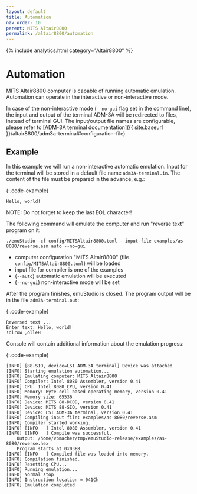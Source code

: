 ```yaml
---
layout: default
title: Automation
nav_order: 10
parent: MITS Altair8800
permalink: /altair8800/automation
---
```


{% include analytics.html category="Altair8800" %}

# Automation

MITS Altair8800 computer is capable of running automatic emulation. Automation can operate in the
interactive or non-interactive mode.

In case of the non-interactive mode (`--no-gui` flag set in the command line), the input and output of the terminal
ADM-3A will be redirected to files, instead of terminal GUI. The input/output file names are configurable, please refer
to [ADM-3A terminal documentation]({{ site.baseurl }}/altair8800/adm3a-terminal#configuration-file).

## Example

In this example we will run a non-interactive automatic emulation. Input for the terminal will be stored in a default
file name `adm3A-terminal.in`. The content of the file must be prepared in the advance, e.g.:

{:.code-example}
```
Hello, world!

```

NOTE: Do not forget to keep the last EOL character!

The following command will emulate the computer and run "reverse text" program on it:

    ./emuStudio -cf config/MITSAltair8800.toml --input-file examples/as-8080/reverse.asm auto --no-gui

- computer configuration "MITS Altair8800" (file `config/MITSAltair8800.toml`) will be loaded
- input file for compiler is one of the examples
- (`--auto`) automatic emulation will be executed
- (`--no-gui`) non-interactive mode will be set

After the program finishes, emuStudio is closed. The program output will be in the file `adm3A-terminal.out`:

{:.code-example}
```
Reversed text ...
Enter text: Hello, world!
!dlrow ,olleH
```

Console will contain additional information about the emulation progress:

{:.code-example}
```
[INFO] [88-SIO, device=LSI ADM-3A terminal] Device was attached
[INFO] Starting emulation automation...
[INFO] Emulating computer: MITS Altair8800
[INFO] Compiler: Intel 8080 Assembler, version 0.41
[INFO] CPU: Intel 8080 CPU, version 0.41
[INFO] Memory: Byte-cell based operating memory, version 0.41
[INFO] Memory size: 65536
[INFO] Device: MITS 88-DCDD, version 0.41
[INFO] Device: MITS 88-SIO, version 0.41
[INFO] Device: LSI ADM-3A terminal, version 0.41
[INFO] Compiling input file: examples/as-8080/reverse.asm
[INFO] Compiler started working.
[INFO] [INFO   ] Intel 8080 Assembler, version 0.41
[INFO] [INFO   ] Compile was successful.
	Output: /home/vbmacher/tmp/emuStudio-release/examples/as-8080/reverse.hex
	Program starts at 0x03E8
[INFO] [INFO   ] Compiled file was loaded into memory.
[INFO] Compilation finished.
[INFO] Resetting CPU...
[INFO] Running emulation...
[INFO] Normal stop
[INFO] Instruction location = 041Ch
[INFO] Emulation completed
```
